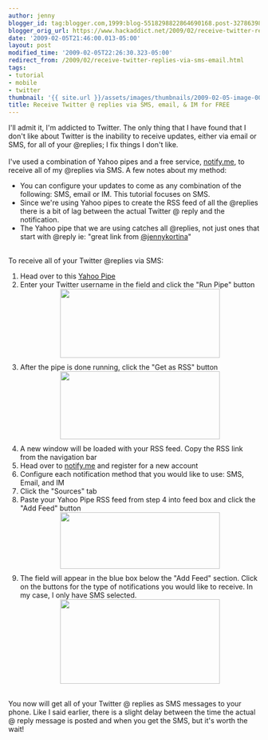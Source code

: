 ```yaml
---
author: jenny
blogger_id: tag:blogger.com,1999:blog-5518298822864690168.post-3278639883691681489
blogger_orig_url: https://www.hackaddict.net/2009/02/receive-twitter-replies-via-sms-email.html
date: '2009-02-05T21:46:00.013-05:00'
layout: post
modified_time: '2009-02-05T22:26:30.323-05:00'
redirect_from: /2009/02/receive-twitter-replies-via-sms-email.html
tags:
- tutorial
- mobile
- twitter
thumbnail: '{{ site.url }}/assets/images/thumbnails/2009-02-05-image-0000.png'
title: Receive Twitter @ replies via SMS, email, & IM for FREE
---
```


I'll admit it, I'm addicted to Twitter.    The only thing that I have found that I don't like about Twitter is the inability to receive updates, either via email or SMS, for all of your @replies; I fix things I don't like.<br /><br />I've used a combination of Yahoo pipes and a free service, <a href="http://notify.me/">notify.me</a>, to receive all of my @replies via SMS.      A few notes about my method:<br /><ul><li>You can configure your updates to come as any combination of the following: SMS, email or IM.   This tutorial focuses on SMS.<br /></li><li>Since we're using Yahoo pipes to create the RSS feed of all the @replies there is a bit of lag between the actual Twitter @ reply and the notification.</li><li>The Yahoo pipe that we are using catches all @replies, not just ones that start with @reply ie: "great link from <a href="http://twitter.com/jennykortina">@jennykortina</a>"<br /></li></ul><br />To receive all of your Twitter @replies via SMS:<ol><li>Head over to this <a href="http://pipes.yahoo.com/geekygirldawn/ea0f9c9d6e951617143d4def230d4d3b">Yahoo Pipe</a></li><li>Enter your Twitter username in the field and click the "Run Pipe" button<a onblur="try {parent.deselectBloggerImageGracefully();} catch(e) {}" href="http://4.bp.blogspot.com/_Gj3xvk4ycVs/SYuo6NvSfQI/AAAAAAAAAlM/CL7QD_bT8bA/s1600-h/field.png"><img style="margin: 0px auto 10px; display: block; text-align: center; cursor: pointer; width: 320px; height: 138px;" src="http://4.bp.blogspot.com/_Gj3xvk4ycVs/SYuo6NvSfQI/AAAAAAAAAlM/CL7QD_bT8bA/s320/field.png" alt="" id="BLOGGER_PHOTO_ID_5299515104605404418" border="0" /></a></li><li>After the pipe is done running, click the "Get as RSS" button<a onblur="try {parent.deselectBloggerImageGracefully();} catch(e) {}" href="http://3.bp.blogspot.com/_Gj3xvk4ycVs/SYupGDwhDtI/AAAAAAAAAlU/9I6ZcWTG3aY/s1600-h/rss.png"><img style="margin: 0px auto 10px; display: block; text-align: center; cursor: pointer; width: 320px; height: 136px;" src="http://3.bp.blogspot.com/_Gj3xvk4ycVs/SYupGDwhDtI/AAAAAAAAAlU/9I6ZcWTG3aY/s320/rss.png" alt="" id="BLOGGER_PHOTO_ID_5299515308084629202" border="0" /></a></li><li>A new window will be loaded with your RSS feed.  Copy the RSS link from the navigation bar</li><li>Head over to <a href="http://notify.me/">notify.me</a> and register for a new account</li><li>Configure each notification method that you would like to use: SMS, Email, and IM</li><li>Click the "Sources" tab</li><li>Paste your Yahoo Pipe RSS feed from step 4 into feed box and click the "Add Feed" button<a onblur="try {parent.deselectBloggerImageGracefully();} catch(e) {}" href="http://2.bp.blogspot.com/_Gj3xvk4ycVs/SYupib3rtAI/AAAAAAAAAlc/wznh61XJOJE/s1600-h/feednotify.png"><img style="margin: 0px auto 10px; display: block; text-align: center; cursor: pointer; width: 320px; height: 113px;" src="http://2.bp.blogspot.com/_Gj3xvk4ycVs/SYupib3rtAI/AAAAAAAAAlc/wznh61XJOJE/s320/feednotify.png" alt="" id="BLOGGER_PHOTO_ID_5299515795593475074" border="0" /></a></li><li>The field will appear in the blue box below the "Add Feed" section.  Click on the buttons for the type of notifications you would like to receive.  In my case, I only have SMS selected.<a onblur="try {parent.deselectBloggerImageGracefully();} catch(e) {}" href="http://4.bp.blogspot.com/_Gj3xvk4ycVs/SYup3xTzxAI/AAAAAAAAAlk/VX0WND63w9c/s1600-h/sms.png"><img style="margin: 0px auto 10px; display: block; text-align: center; cursor: pointer; width: 320px; height: 169px;" src="http://4.bp.blogspot.com/_Gj3xvk4ycVs/SYup3xTzxAI/AAAAAAAAAlk/VX0WND63w9c/s320/sms.png" alt="" id="BLOGGER_PHOTO_ID_5299516162125841410" border="0" /></a></li></ol><br />You now will get all of your Twitter @ replies as SMS messages to your phone.  Like I said earlier, there is a slight delay between the time the actual @ reply message is posted and when you get the SMS, but it's worth the wait!<a href="http://twitter.com/jennykortina"><br /></a>